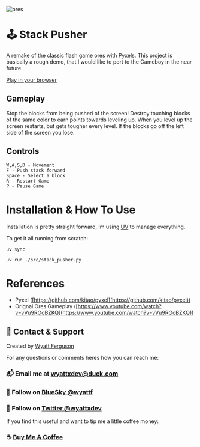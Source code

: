 ![ores](https://i.imgur.com/TV05DzJ.png)

# :joystick: Stack Pusher

A remake of the classic flash game ores with Pyxels. This project is basically a rough demo, that I would like to port to the Gameboy in the near future.

[Play in your browser](https://wyattferguson.github.io/)

## Gameplay

Stop the blocks from being pushed of the screen! Destroy touching blocks of the same color to earn points towards leveling up. When you level up the screen restarts, but gets tougher every level. If the blocks go off the left side of the screen you lose.

## Controls

```
W,A,S,D - Movement
F - Push stack forward
Space - Select a block
R - Restart Game
P - Pause Game
```

# Installation & How To Use

Installation is pretty straight forward, Im using [UV](https://docs.astral.sh/uv/) to manage everything.

To get it all running from scratch:

```
uv sync

uv run ./src/stack_pusher.py
```

# References

- Pyxel ([https://github.com/kitao/pyxel](https://github.com/kitao/pyxel))
- Orignal Ores Gameplay ([https://www.youtube.com/watch?v=vVu9ROoBZKQ](https://www.youtube.com/watch?v=vVu9ROoBZKQ))

## :postbox: Contact & Support

Created by [Wyatt Ferguson](https://twitter.com/wyattxdev)

For any questions or comments heres how you can reach me:

### :mailbox_with_mail: Email me at [wyattxdev@duck.com](wyattxdev@duck.com)

### :shaved_ice: Follow on [BlueSky @wyattf](wyattf.bsky.social)

### :tropical_drink: Follow on [Twitter @wyattxdev](https://twitter.com/wyattxdev)

If you find this useful and want to tip me a little coffee money:

### :coffee: [Buy Me A Coffee](https://www.buymeacoffee.com/wyattferguson)
